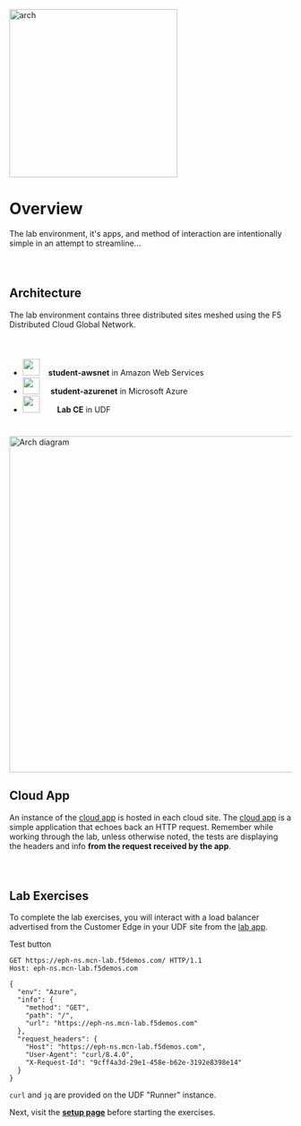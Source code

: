 <div href="/" class="d-flex align-items-center pb-3 mb-3 link-dark text-decoration-none">
    <img src="/static/arch.png" width="300px" height="auto" alt="arch">
</div>

# **Overview**

<div href="/" class="d-flex align-items-center pb-3 mb-3 link-dark text-decoration-none border-bottom"></div>

The lab environment, it's apps, and method of interaction are intentionally simple in an attempt to streamline...

<div style="height:25px"></div>

## **Architecture**

The lab environment contains three distributed sites meshed using the F5 Distributed Cloud Global Network.

<div style="height:25px"></div>

<ul class="list-group">
  <li class="list-group-item">
  <img src="/static/mcnp-aws.png" width="auto" height="30px"> &nbsp;&nbsp;
    <strong>student-awsnet</strong> in Amazon Web Services
  </li>
  <li class="list-group-item">
  <img src="/static/mcnp-azure.png" width="auto" height="30px"> &nbsp;&nbsp;&nbsp;
  <strong>student-azurenet</strong> in Microsoft Azure
  </li>
  <li class="list-group-item">
  <img src="/static/mcnp-udf.png" width="auto" height="30px"> &nbsp;&nbsp;&nbsp;&nbsp;&nbsp;&nbsp;
  <strong>Lab CE</strong> in UDF 
  </li>
</ul>

<div style="height:25px"></div>

<img src="/static/mcn-prac-arch-base.png" width="auto" height="600px" alt="Arch diagram">

## **Cloud App**

An instance of the [cloud app](https://github.com/f5devcentral/f5xc-lab-mcn-practical/tree/main/cloudapp) is hosted in each cloud site.
The [cloud app](https://github.com/f5devcentral/f5xc-lab-mcn-practical/tree/main/cloudapp) is a simple application that echoes back an HTTP request.
Remember while working through the lab, unless otherwise noted, the tests are displaying the headers and info **from the request received by the app**.

<div style="height:25px"></div>

## **Lab Exercises**

To complete the lab exercises, you will interact with a load balancer advertised from the Customer Edge in your UDF site from the [lab app](https://github.com/f5devcentral/f5xc-lab-mcn-practical/tree/main/labapp).

Test button



```http
GET https://eph-ns.mcn-lab.f5demos.com/ HTTP/1.1
Host: eph-ns.mcn-lab.f5demos.com

{
  "env": "Azure",
  "info": {
    "method": "GET",
    "path": "/",
    "url": "https://eph-ns.mcn-lab.f5demos.com"
  },
  "request_headers": {
    "Host": "https://eph-ns.mcn-lab.f5demos.com",
    "User-Agent": "curl/8.4.0",
    "X-Request-Id": "9cff4a3d-29e1-458e-b62e-3192e8398e14"
  }
}
```


``curl`` and ``jq`` are provided on the UDF "Runner" instance. 

<div href="/" class="d-flex align-items-center pb-3 mb-3 link-dark text-decoration-none border-bottom"></div>

Next, visit the <strong><a href="/setup" >setup page</a></strong> before starting the exercises.






